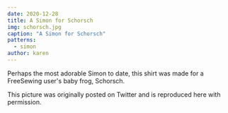```yaml
---
date: 2020-12-28
title: A Simon for Schorsch
img: schorsch.jpg
caption: "A Simon for Schorsch"
patterns:
  - simon
author: karen
---
```


Perhaps the most adorable Simon to date, this shirt was made for a FreeSewing user's baby frog, Schorsch.

This picture was originally posted on Twitter and is reproduced here with permission.
<!--- https://twitter.com/ne_nuudle/status/1341791252157788160 --->
